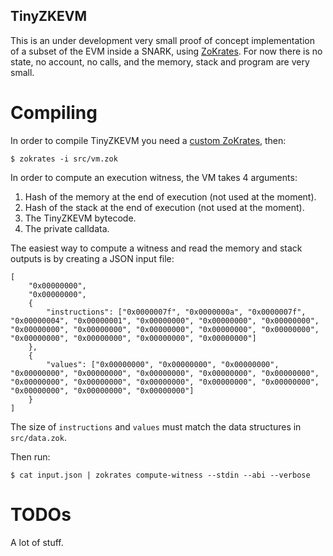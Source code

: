 TinyZKEVM
---------

This is an under development very small proof of concept implementation of a
subset of the EVM inside a SNARK, using [ZoKrates](https://zokrates.github.io/).
For now there is no state, no account, no calls, and the memory, stack and
program are very small.


Compiling
=========

In order to compile TinyZKEVM you need a
[custom ZoKrates](https://github.com/leonardoalt/ZoKrates/tree/zkevm_patch), then:

```
$ zokrates -i src/vm.zok
```

In order to compute an execution witness, the VM takes 4 arguments:

1. Hash of the memory at the end of execution (not used at the moment).
2. Hash of the stack at the end of execution (not used at the moment).
3. The TinyZKEVM bytecode.
4. The private calldata.

The easiest way to compute a witness and read the memory and stack outputs is
by creating a JSON input file:

```
[
	"0x00000000",
	"0x00000000",
	{
		"instructions": ["0x0000007f", "0x0000000a", "0x0000007f", "0x00000004", "0x00000001", "0x00000000", "0x00000000", "0x00000000", "0x00000000", "0x00000000", "0x00000000", "0x00000000", "0x00000000", "0x00000000", "0x00000000", "0x00000000", "0x00000000"]
	},
	{
		"values": ["0x00000000", "0x00000000", "0x00000000", "0x00000000", "0x00000000", "0x00000000", "0x00000000", "0x00000000", "0x00000000", "0x00000000", "0x00000000", "0x00000000", "0x00000000", "0x00000000", "0x00000000", "0x00000000"]
	}
]
```

The size of `instructions` and `values` must match the data structures in `src/data.zok`.

Then run:

```
$ cat input.json | zokrates compute-witness --stdin --abi --verbose
```

TODOs
=====

A lot of stuff.
